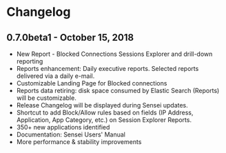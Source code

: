 # Changelog

## 0.7.0beta1 - October 15, 2018

* New Report - Blocked Connections Sessions Explorer and drill-down reporting
* Reports enhancement: Daily executive reports. Selected reports delivered via a daily e-mail.
* Customizable Landing Page for Blocked connections
* Reports data retiring: disk space consumed by Elastic Search \(Reports\) will be customizable.
* Release Changelog will be displayed during Sensei updates.
* Shortcut to add Block/Allow rules based on fields \(IP Address, Application, App Category, etc.\) on Session Explorer Reports.
* 350+ new applications identified
* Documentation: Sensei Users' Manual
* More performance & stability improvements

